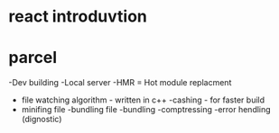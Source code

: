 # react introduvtion


# parcel 
-Dev building
-Local server
-HMR = Hot module replacment
- file watching algorithm - written in c++
-cashing - for faster build
- minifing file
-bundling file
-bundling
-comptressing
-error hendling (dignostic)